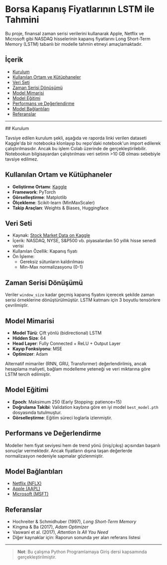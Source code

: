# Borsa Kapanış Fiyatlarının LSTM ile Tahmini

Bu proje, finansal zaman serisi verilerini kullanarak Apple, Netflix ve Microsoft gibi NASDAQ hisselerinin kapanış fiyatlarını Long Short-Term Memory (LSTM) tabanlı bir modelle tahmin etmeyi amaçlamaktadır.

## İçerik

- [Kurulum](#kurulum)
- [Kullanılan Ortam ve Kütüphaneler](#kullanılan-ortam-ve-kütüphaneler)
- [Veri Seti](#veri-seti)
- [Zaman Serisi Dönüşümü](#zaman-serisi-dönüşümü)
- [Model Mimarisi](#model-mimarisi)
- [Model Eğitimi](#model-eğitimi)
- [Performans ve Değerlendirme](#performans-ve-değerlendirme)
- [Model Bağlantıları](#model-bağlantıları)
- [Referanslar](#referanslar)

---

## Kurulum

Tavsiye edilen kurulum şekli, aşağıda ve raporda linki verilen dataseti Kaggle'da bir notebooka klonlayıp bu repo'daki notebook'un import edilerek çalıştırılmasıdır. Ancak bu işlem Colab üzerinde de gerçekleştirilebilir. Notebookun bilgisayardan çalıştırılması veri setinin >10 GB olması sebebiyle tavsiye edilmez.

## Kullanılan Ortam ve Kütüphaneler

- **Geliştirme Ortamı**: [Kaggle](https://www.kaggle.com/)
- **Framework**: PyTorch
- **Görselleştirme**: Matplotlib
- **Ölçekleme**: Scikit-learn (MinMaxScaler)
- **Takip Araçları**: Weights & Biases, Huggingface

## Veri Seti

- Kaynak: [Stock Market Data on Kaggle](https://www.kaggle.com/datasets/paultimothymooney/stock-market-data)
- İçerik: NASDAQ, NYSE, S&P500 vb. piyasalardan 50 yıllık hisse senedi verisi
- Kullanılan Özellik: Kapanış fiyatı
- Ön İşleme: 
  - Gereksiz sütunların kaldırılması
  - Min-Max normalizasyonu (0-1)

## Zaman Serisi Dönüşümü

Veriler `window_size` kadar geçmiş kapanış fiyatını içerecek şekilde zaman serisi örneklerine dönüştürülmüştür. LSTM katmanı için 3 boyutlu tensörlere çevrilmiştir.

## Model Mimarisi

- **Model Türü**: Çift yönlü (bidirectional) LSTM
- **Hidden Size**: 64
- **Head Layer**: Fully Connected + ReLU + Output Layer
- **Kayıp Fonksiyonu**: MSE
- **Optimizer**: Adam

Alternatif mimariler (RNN, GRU, Transformer) değerlendirilmiş, ancak hesaplama maliyeti, bağlam modelleme yeteneği ve veri miktarına göre LSTM tercih edilmiştir.

## Model Eğitimi

- **Epoch**: Maksimum 250 (Early Stopping: patience=15)
- **Doğrulama Takibi**: Validation kaybına göre en iyi model `best_model.pth` dosyasında tutulmuştur.
- **Görselleştirme**: Eğitim süreci loglarla izlenmiştir.

## Performans ve Değerlendirme

Modeller hem fiyat seviyesi hem de trend yönü (iniş/çıkış) açısından başarılı sonuçlar vermektedir. Ancak fiyatların dışına taşan değerlerde normalizasyon nedeniyle sapmalar gözlenmiştir.

## Model Bağlantıları

- [Netflix (NFLX)](https://huggingface.co/kaanrkaraman/nflx-stock-price-prediction)
- [Apple (AAPL)](https://huggingface.co/kaanrkaraman/aapl-stock-price-prediction)
- [Microsoft (MSFT)](https://huggingface.co/kaanrkaraman/msft-stock-price-prediction)

## Referanslar

- Hochreiter & Schmidhuber (1997), *Long Short-Term Memory*
- Kingma & Ba (2017), *Adam Optimizer*
- Vaswani et al. (2017), *Attention Is All You Need*
- Diğer kaynaklar için: Raporun sonunda yer alan referans listesi

---

> **Not**: Bu çalışma Python Programlamaya Giriş dersi kapsamında gerçekleştirilmiştir.
